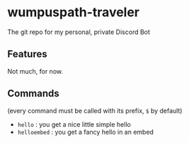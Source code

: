 # wumpuspath-traveler
The git repo for my personal, private Discord Bot

## Features
Not much, for now.

## Commands
(every command must be called with its prefix, `$` by default)
- `hello` : you get a nice little simple hello
- `helloembed` : you get a fancy hello in an embed